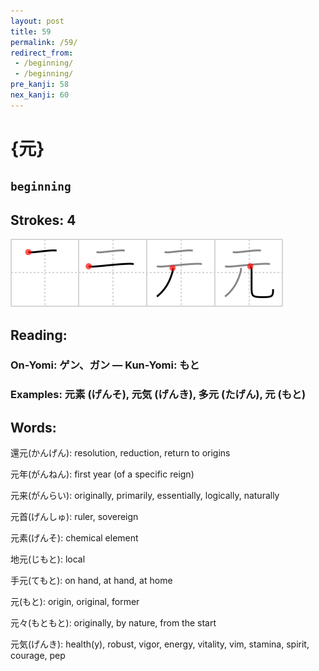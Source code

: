 ```yaml
---
layout: post
title: 59
permalink: /59/
redirect_from:
 - /beginning/
 - /beginning/
pre_kanji: 58
nex_kanji: 60
---
```


# {元}

## `beginning`

## Strokes: 4

<div class="stroke"><img src="../images/E58583.png" /></div>

## Reading:

### On-Yomi: ゲン、ガン &mdash; Kun-Yomi: もと

### Examples: 元素 (げんそ), 元気 (げんき), 多元 (たげん), 元 (もと)

## Words:

還元(かんげん): resolution, reduction, return to origins

元年(がんねん): first year (of a specific reign)

元来(がんらい): originally, primarily, essentially, logically, naturally

元首(げんしゅ): ruler, sovereign

元素(げんそ): chemical element

地元(じもと): local

手元(てもと): on hand, at hand, at home

元(もと): origin, original, former

元々(もともと): originally, by nature, from the start

元気(げんき): health(y), robust, vigor, energy, vitality, vim, stamina, spirit, courage, pep

